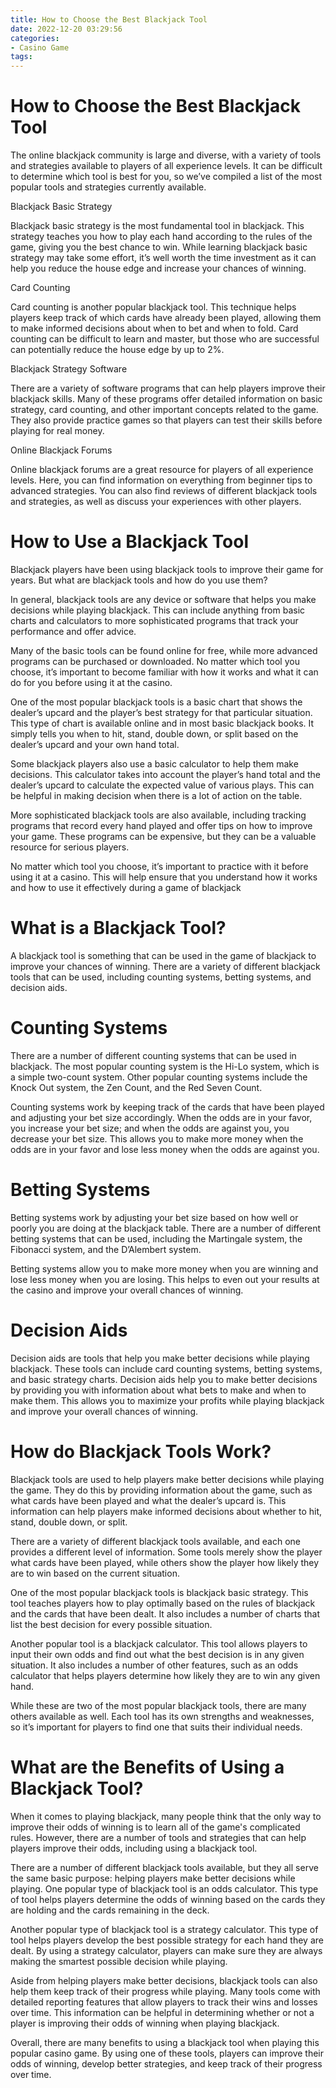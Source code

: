 ```yaml
---
title: How to Choose the Best Blackjack Tool 
date: 2022-12-20 03:29:56
categories:
- Casino Game
tags:
---
```



#  How to Choose the Best Blackjack Tool 

The online blackjack community is large and diverse, with a variety of tools and strategies available to players of all experience levels. It can be difficult to determine which tool is best for you, so we’ve compiled a list of the most popular tools and strategies currently available.

Blackjack Basic Strategy

Blackjack basic strategy is the most fundamental tool in blackjack. This strategy teaches you how to play each hand according to the rules of the game, giving you the best chance to win. While learning blackjack basic strategy may take some effort, it’s well worth the time investment as it can help you reduce the house edge and increase your chances of winning.

Card Counting

Card counting is another popular blackjack tool. This technique helps players keep track of which cards have already been played, allowing them to make informed decisions about when to bet and when to fold. Card counting can be difficult to learn and master, but those who are successful can potentially reduce the house edge by up to 2%.

Blackjack Strategy Software

There are a variety of software programs that can help players improve their blackjack skills. Many of these programs offer detailed information on basic strategy, card counting, and other important concepts related to the game. They also provide practice games so that players can test their skills before playing for real money.

Online Blackjack Forums

Online blackjack forums are a great resource for players of all experience levels. Here, you can find information on everything from beginner tips to advanced strategies. You can also find reviews of different blackjack tools and strategies, as well as discuss your experiences with other players.

#  How to Use a Blackjack Tool 

Blackjack players have been using blackjack tools to improve their game for years. But what are blackjack tools and how do you use them?

In general, blackjack tools are any device or software that helps you make decisions while playing blackjack. This can include anything from basic charts and calculators to more sophisticated programs that track your performance and offer advice.

Many of the basic tools can be found online for free, while more advanced programs can be purchased or downloaded. No matter which tool you choose, it’s important to become familiar with how it works and what it can do for you before using it at the casino.

One of the most popular blackjack tools is a basic chart that shows the dealer’s upcard and the player’s best strategy for that particular situation. This type of chart is available online and in most basic blackjack books. It simply tells you when to hit, stand, double down, or split based on the dealer’s upcard and your own hand total.

Some blackjack players also use a basic calculator to help them make decisions. This calculator takes into account the player’s hand total and the dealer’s upcard to calculate the expected value of various plays. This can be helpful in making decision when there is a lot of action on the table.

More sophisticated blackjack tools are also available, including tracking programs that record every hand played and offer tips on how to improve your game. These programs can be expensive, but they can be a valuable resource for serious players.

No matter which tool you choose, it’s important to practice with it before using it at a casino. This will help ensure that you understand how it works and how to use it effectively during a game of blackjack

#  What is a Blackjack Tool? 

A blackjack tool is something that can be used in the game of blackjack to improve your chances of winning. There are a variety of different blackjack tools that can be used, including counting systems, betting systems, and decision aids.

# Counting Systems 

There are a number of different counting systems that can be used in blackjack. The most popular counting system is the Hi-Lo system, which is a simple two-count system. Other popular counting systems include the Knock Out system, the Zen Count, and the Red Seven Count.

Counting systems work by keeping track of the cards that have been played and adjusting your bet size accordingly. When the odds are in your favor, you increase your bet size; and when the odds are against you, you decrease your bet size. This allows you to make more money when the odds are in your favor and lose less money when the odds are against you.

# Betting Systems 

Betting systems work by adjusting your bet size based on how well or poorly you are doing at the blackjack table. There are a number of different betting systems that can be used, including the Martingale system, the Fibonacci system, and the D’Alembert system.

Betting systems allow you to make more money when you are winning and lose less money when you are losing. This helps to even out your results at the casino and improve your overall chances of winning.

# Decision Aids 

Decision aids are tools that help you make better decisions while playing blackjack. These tools can include card counting systems, betting systems, and basic strategy charts. Decision aids help you to make better decisions by providing you with information about what bets to make and when to make them. This allows you to maximize your profits while playing blackjack and improve your overall chances of winning.

#  How do Blackjack Tools Work? 

Blackjack tools are used to help players make better decisions while playing the game. They do this by providing information about the game, such as what cards have been played and what the dealer’s upcard is. This information can help players make informed decisions about whether to hit, stand, double down, or split.

There are a variety of different blackjack tools available, and each one provides a different level of information. Some tools merely show the player what cards have been played, while others show the player how likely they are to win based on the current situation.

One of the most popular blackjack tools is blackjack basic strategy. This tool teaches players how to play optimally based on the rules of blackjack and the cards that have been dealt. It also includes a number of charts that list the best decision for every possible situation.

Another popular tool is a blackjack calculator. This tool allows players to input their own odds and find out what the best decision is in any given situation. It also includes a number of other features, such as an odds calculator that helps players determine how likely they are to win any given hand.

While these are two of the most popular blackjack tools, there are many others available as well. Each tool has its own strengths and weaknesses, so it’s important for players to find one that suits their individual needs.

#  What are the Benefits of Using a Blackjack Tool?

When it comes to playing blackjack, many people think that the only way to improve their odds of winning is to learn all of the game's complicated rules. However, there are a number of tools and strategies that can help players improve their odds, including using a blackjack tool.

There are a number of different blackjack tools available, but they all serve the same basic purpose: helping players make better decisions while playing. One popular type of blackjack tool is an odds calculator. This type of tool helps players determine the odds of winning based on the cards they are holding and the cards remaining in the deck.

Another popular type of blackjack tool is a strategy calculator. This type of tool helps players develop the best possible strategy for each hand they are dealt. By using a strategy calculator, players can make sure they are always making the smartest possible decision while playing.

Aside from helping players make better decisions, blackjack tools can also help them keep track of their progress while playing. Many tools come with detailed reporting features that allow players to track their wins and losses over time. This information can be helpful in determining whether or not a player is improving their odds of winning when playing blackjack.

Overall, there are many benefits to using a blackjack tool when playing this popular casino game. By using one of these tools, players can improve their odds of winning, develop better strategies, and keep track of their progress over time.